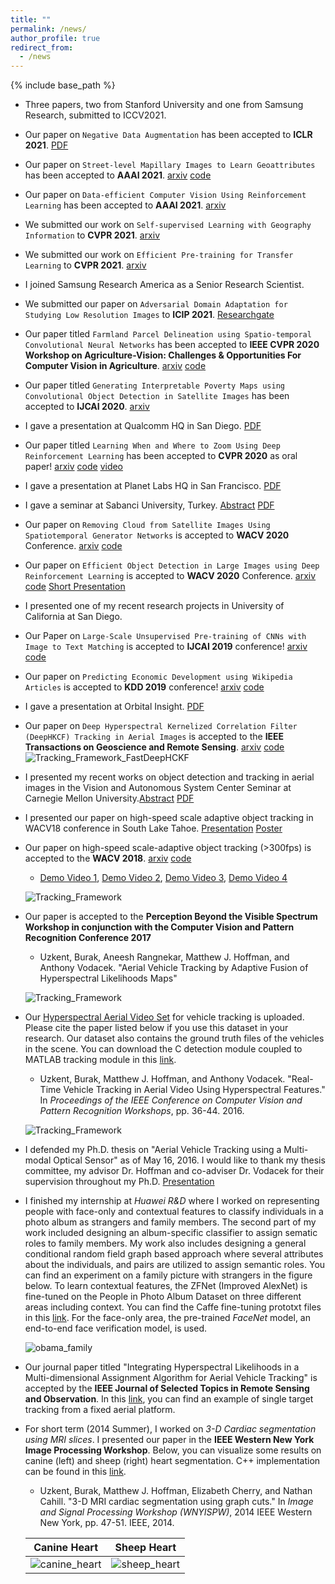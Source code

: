 ```yaml
---
title: ""
permalink: /news/
author_profile: true
redirect_from:
  - /news
---
```


{% include base_path %}
- Three papers, two from Stanford University and one from Samsung Research, submitted to ICCV2021.

- Our paper on `Negative Data Augmentation` has been accepted to **ICLR 2021**. [PDF](https://openreview.net/forum?id=Ovp8dvB8IBH)

- Our paper on `Street-level Mapillary Images to Learn Geoattributes` has been accepted to **AAAI 2021**. [arxiv](https://arxiv.org/pdf/2006.08661.pdf) [code](https://github.com/sustainlab-group/mapillarygcn)

- Our paper on `Data-efficient Computer Vision Using Reinforcement Learning` has been accepted to **AAAI 2021**. [arxiv](https://arxiv.org/pdf/2006.04224.pdf)

- We submitted our work on `Self-supervised Learning with Geography Information` to **CVPR 2021**. [arxiv](https://arxiv.org/abs/2011.09980)

- We submitted our work on `Efficient Pre-training for Transfer Learning` to **CVPR 2021**. [arxiv](https://arxiv.org/abs/2011.10231)

- I joined Samsung Research America as a Senior Research Scientist.

- We submitted our paper on `Adversarial Domain Adaptation for Studying Low Resolution Images` to **ICIP 2021**. [Researchgate](https://www.researchgate.net/publication/341030568_Adversarial_Domain_Adaptation_for_Analyzing_Low_Resolution_Images)

- Our paper titled `Farmland Parcel Delineation using Spatio-temporal Convolutional Neural Networks` has been accepted to **IEEE CVPR 2020 Workshop on Agriculture-Vision: Challenges & Opportunities For Computer Vision in Agriculture**. [arxiv](https://arxiv.org/pdf/2004.05471.pdf) [code](https://github.com/sustainlab-group/ParcelDelineation)  

- Our paper titled `Generating Interpretable Poverty Maps using Convolutional Object Detection in Satellite Images` has been accepted to **IJCAI 2020**. [arxiv](https://arxiv.org/pdf/2002.01612.pdf)

- I gave a presentation at Qualcomm HQ in San Diego. [PDF](../files/Qualcomm.pdf)

- Our paper titled `Learning When and Where to Zoom Using Deep Reinforcement Learning` has been accepted to **CVPR 2020** as oral paper! [arxiv](https://arxiv.org/pdf/2003.00425.pdf) [code](https://github.com/ermongroup/PatchDrop) [video](https://www.youtube.com/watch?v=n0HGh2x6Cgg)

- I gave a presentation at Planet Labs HQ in San Francisco. [PDF](../files/Planet_Presentation.pdf)

- I gave a seminar at Sabanci University, Turkey. [Abstract](https://mfg.sabanciuniv.edu/tr/events-detail/21371) [PDF](../files/Sabanci_Seminar.pdf)

- Our paper on `Removing Cloud from Satellite Images Using Spatiotemporal Generator Networks` is accepted to **WACV 2020** Conference. [arxiv](https://arxiv.org/pdf/1912.06838.pdf) [code](https://github.com/VSAnimator/stgan)

- Our paper on `Efficient Object Detection in Large Images using Deep Reinforcement Learning` is accepted to **WACV 2020** Conference. [arxiv](https://arxiv.org/pdf/1912.03966.pdf) [code](https://github.com/uzkent/EfficientObjectDetection) [Short Presentation](../files/WACV_Short.pdf)

- I presented one of my recent research projects in University of California at San Diego.

- Our Paper on `Large-Scale Unsupervised Pre-training of CNNs with Image to Text Matching` is accepted to **IJCAI 2019** conference! [arxiv](https://arxiv.org/pdf/1905.02506.pdf) [code](https://github.com/uzkent/WikiSatNet)

- Our paper on `Predicting Economic Development using Wikipedia Articles` is accepted to **KDD 2019** conference! [arxiv](https://arxiv.org/pdf/1905.01627.pdf) [code](https://github.com/uzkent/WikipediaPovertyMapping)

- I gave a presentation at Orbital Insight. [PDF](../files/Orbital_Insight_Presentation.pdf)

- Our paper on `Deep Hyperspectral Kernelized Correlation Filter (DeepHKCF) Tracking in Aerial Images` is accepted to the **IEEE Transactions on Geoscience and Remote Sensing**. [arxiv](https://arxiv.org/abs/1711.07235) [code](https://github.com/uzkent/HKCF_Tracker)
	![Tracking_Framework_FastDeepHCKF](../images/FastDeepHKCF_Framework.png)

- I presented my recent works on object detection and tracking in aerial images in the Vision and Autonomous System Center Seminar at Carnegie Mellon University.[Abstract](https://www.ri.cmu.edu/event/object-detection-and-tracking-on-low-resolution-aerial-images/) [PDF](../files/CMU_VSAR_Seminar.pdf)

- I presented our paper on high-speed scale adaptive object tracking in WACV18 conference in South Lake Tahoe. [Presentation](../files/WACV18_Presentation.pdf) [Poster](../files/WACV18_Poster.pdf)

- Our paper on high-speed scale-adaptive object tracking (>300fps) is accepted to the **WACV 2018**. [arxiv](https://arxiv.org/pdf/1801.06729.pdf) [code](https://github.com/uzkent/EnKCF_Tracker)

  - [Demo Video 1](https://www.youtube.com/embed/dWeIbECiVkY?ecver=1), [Demo Video 2](https://www.youtube.com/embed/ZCnAjxJkseY?ecver=1), [Demo Video 3](https://www.youtube.com/embed/hAxA903YH2Y?ecver=1), [Demo Video 4](https://www.youtube.com/embed/h-yXx1A2dL0?ecver=1)

  ![Tracking_Framework](../images/EnKCF_Framework.png)

- Our paper is accepted to the **Perception Beyond the Visible Spectrum Workshop in conjunction with the Computer Vision and Pattern Recognition Conference 2017**

	- Uzkent, Burak, Aneesh Rangnekar, Matthew J. Hoffman, and Anthony Vodacek. "Aerial Vehicle Tracking by Adaptive Fusion of Hyperspectral Likelihoods Maps"

	![Tracking_Framework](../images/CVPRW17_Tracking.png)

- Our [Hyperspectral Aerial Video Set](https://uzkent.github.io/datasets/) for vehicle tracking is uploaded. Please cite the paper listed below if you use this dataset in your research. Our dataset also contains the ground truth files of the vehicles in the scene. You can download the C detection module coupled to MATLAB tracking module in this [link](https://github.com/uzkent/CVPRW17_Paper_Code).

	- Uzkent, Burak, Matthew J. Hoffman, and Anthony Vodacek. "Real-Time Vehicle Tracking in Aerial Video Using Hyperspectral Features." In *Proceedings of the IEEE Conference on Computer Vision and Pattern Recognition Workshops*, pp. 36-44. 2016.

	![Tracking_Framework](../images/CVPRW16_Tracking.png)

- I defended my Ph.D. thesis on "Aerial Vehicle Tracking using a Multi-modal Optical Sensor" as of May 16, 2016. I would like to thank my thesis committee, my advisor Dr. Hoffman and co-adviser Dr. Vodacek for their supervision throughout my Ph.D. [Presentation](../files/Thesis.Defense.pdf)

- I finished my internship at *Huawei R&D* where I worked on representing people with face-only and contextual features to classify individuals in a photo album as strangers and family members. The second part of my work included designing an album-specific classifier to assign sematic roles to family members. My work also includes designing a general conditional random field graph based approach where several attributes about the individuals, and pairs are utilized to assign semantic roles. You can find an experiment on a family picture with strangers in the figure below. To learn contextual features, the ZFNet (Improved AlexNet) is fine-tuned on the People in Photo Album Dataset on three different areas including context. You can find the Caffe fine-tuning prototxt files in this [link](https://github.com/uzkent/AlexNet_FineTuned_PersonRecognition). For the face-only area, the pre-trained *FaceNet* model, an end-to-end face verification model, is used.

	![obama_family](../images/Obama_Family.jpg)

- Our journal paper titled "Integrating Hyperspectral Likelihoods in a Multi-dimensional Assignment Algorithm for Aerial Vehicle Tracking" is accepted by the **IEEE Journal of Selected Topics in Remote Sensing and Observation**. In this [link](https://www.youtube.com/watch?v=scRQjEMGSRE), you can find an example of single target tracking from a fixed aerial platform.

- For short term (2014 Summer), I worked on *3-D Cardiac segmentation using MRI slices*. I presented our paper in the **IEEE Western New York Image Processing Workshop**. Below, you can visualize some results on canine (left) and sheep (right) heart segmentation. C++ implementation can be found in this [link](https://github.com/uzkent/3D_MRI_Segmentation).

	- Uzkent, Burak, Matthew J. Hoffman, Elizabeth Cherry, and Nathan Cahill. "3-D MRI cardiac segmentation using graph cuts." In *Image and Signal Processing Workshop (WNYISPW)*, 2014 IEEE Western New York, pp. 47-51. IEEE, 2014.

	Canine Heart             |  Sheep Heart
	:-------------------------:|:-------------------------:
	![canine_heart](../images/Canine_Heart_Segmentation.png)  |  ![sheep_heart](../images/Sheep_Heart_Segmentation.png)
